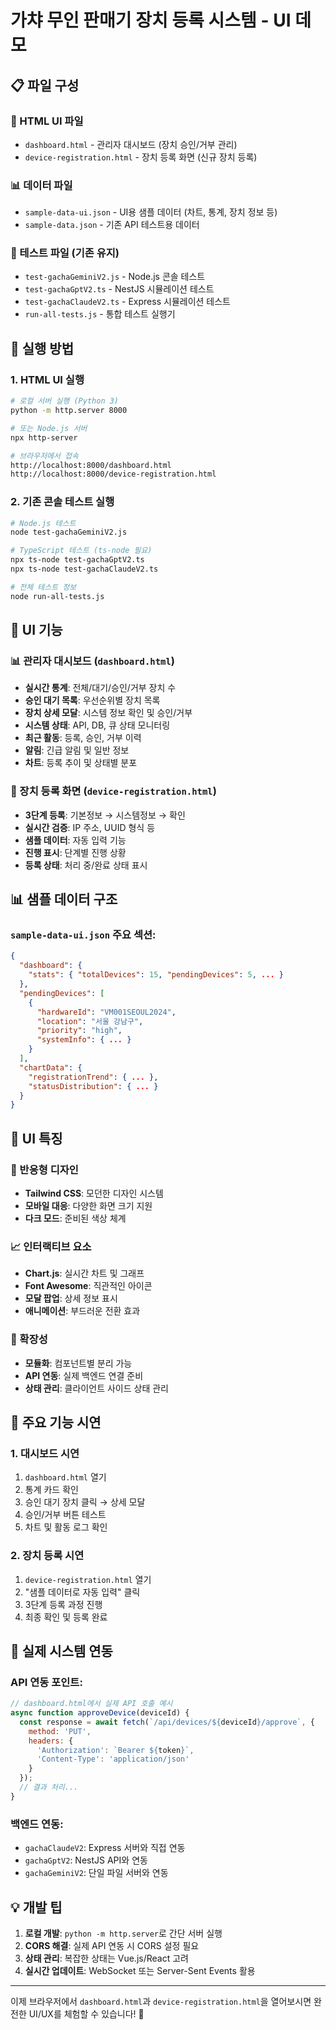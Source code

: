 # 가챠 무인 판매기 장치 등록 시스템 - UI 데모

## 📋 파일 구성

### 🎨 HTML UI 파일
- `dashboard.html` - 관리자 대시보드 (장치 승인/거부 관리)
- `device-registration.html` - 장치 등록 화면 (신규 장치 등록)

### 📊 데이터 파일
- `sample-data-ui.json` - UI용 샘플 데이터 (차트, 통계, 장치 정보 등)
- `sample-data.json` - 기존 API 테스트용 데이터

### 🧪 테스트 파일 (기존 유지)
- `test-gachaGeminiV2.js` - Node.js 콘솔 테스트
- `test-gachaGptV2.ts` - NestJS 시뮬레이션 테스트  
- `test-gachaClaudeV2.ts` - Express 시뮬레이션 테스트
- `run-all-tests.js` - 통합 테스트 실행기

## 🚀 실행 방법

### 1. HTML UI 실행
```bash
# 로컬 서버 실행 (Python 3)
python -m http.server 8000

# 또는 Node.js 서버
npx http-server

# 브라우저에서 접속
http://localhost:8000/dashboard.html
http://localhost:8000/device-registration.html
```

### 2. 기존 콘솔 테스트 실행
```bash
# Node.js 테스트
node test-gachaGeminiV2.js

# TypeScript 테스트 (ts-node 필요)
npx ts-node test-gachaGptV2.ts
npx ts-node test-gachaClaudeV2.ts

# 전체 테스트 정보
node run-all-tests.js
```

## 🎯 UI 기능

### 📊 관리자 대시보드 (`dashboard.html`)
- **실시간 통계**: 전체/대기/승인/거부 장치 수
- **승인 대기 목록**: 우선순위별 장치 목록
- **장치 상세 모달**: 시스템 정보 확인 및 승인/거부
- **시스템 상태**: API, DB, 큐 상태 모니터링
- **최근 활동**: 등록, 승인, 거부 이력
- **알림**: 긴급 알림 및 일반 정보
- **차트**: 등록 추이 및 상태별 분포

### 📝 장치 등록 화면 (`device-registration.html`)
- **3단계 등록**: 기본정보 → 시스템정보 → 확인
- **실시간 검증**: IP 주소, UUID 형식 등
- **샘플 데이터**: 자동 입력 기능
- **진행 표시**: 단계별 진행 상황
- **등록 상태**: 처리 중/완료 상태 표시

## 📊 샘플 데이터 구조

### `sample-data-ui.json` 주요 섹션:
```json
{
  "dashboard": {
    "stats": { "totalDevices": 15, "pendingDevices": 5, ... }
  },
  "pendingDevices": [
    {
      "hardwareId": "VM001SEOUL2024",
      "location": "서울 강남구",
      "priority": "high",
      "systemInfo": { ... }
    }
  ],
  "chartData": {
    "registrationTrend": { ... },
    "statusDistribution": { ... }
  }
}
```

## 🎨 UI 특징

### 🎯 반응형 디자인
- **Tailwind CSS**: 모던한 디자인 시스템
- **모바일 대응**: 다양한 화면 크기 지원
- **다크 모드**: 준비된 색상 체계

### 📈 인터랙티브 요소
- **Chart.js**: 실시간 차트 및 그래프
- **Font Awesome**: 직관적인 아이콘
- **모달 팝업**: 상세 정보 표시
- **애니메이션**: 부드러운 전환 효과

### 🔧 확장성
- **모듈화**: 컴포넌트별 분리 가능
- **API 연동**: 실제 백엔드 연결 준비
- **상태 관리**: 클라이언트 사이드 상태 관리

## 🌟 주요 기능 시연

### 1. 대시보드 시연
1. `dashboard.html` 열기
2. 통계 카드 확인
3. 승인 대기 장치 클릭 → 상세 모달
4. 승인/거부 버튼 테스트
5. 차트 및 활동 로그 확인

### 2. 장치 등록 시연  
1. `device-registration.html` 열기
2. "샘플 데이터로 자동 입력" 클릭
3. 3단계 등록 과정 진행
4. 최종 확인 및 등록 완료

## 🔗 실제 시스템 연동

### API 연동 포인트:
```javascript
// dashboard.html에서 실제 API 호출 예시
async function approveDevice(deviceId) {
  const response = await fetch(`/api/devices/${deviceId}/approve`, {
    method: 'PUT',
    headers: {
      'Authorization': `Bearer ${token}`,
      'Content-Type': 'application/json'
    }
  });
  // 결과 처리...
}
```

### 백엔드 연동:
- `gachaClaudeV2`: Express 서버와 직접 연동
- `gachaGptV2`: NestJS API와 연동  
- `gachaGeminiV2`: 단일 파일 서버와 연동

## 💡 개발 팁

1. **로컬 개발**: `python -m http.server`로 간단 서버 실행
2. **CORS 해결**: 실제 API 연동 시 CORS 설정 필요
3. **상태 관리**: 복잡한 상태는 Vue.js/React 고려
4. **실시간 업데이트**: WebSocket 또는 Server-Sent Events 활용

---

이제 브라우저에서 `dashboard.html`과 `device-registration.html`을 열어보시면 완전한 UI/UX를 체험할 수 있습니다! 🎉